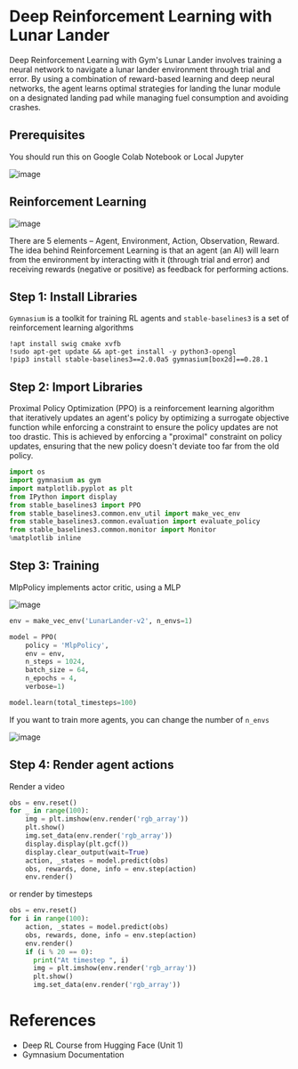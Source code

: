 # Deep Reinforcement Learning with Lunar Lander

Deep Reinforcement Learning with Gym's Lunar Lander involves training a neural network to navigate a lunar lander environment through trial and error. By using a combination of reward-based learning and deep neural networks, the agent learns optimal strategies for landing the lunar module on a designated landing pad while managing fuel consumption and avoiding crashes.

## Prerequisites

You should run this on Google Colab Notebook or Local Jupyter

![image](https://github.com/hughiephan/DPL/assets/16631121/012cf7da-9497-43f0-a01a-3ba550d61e19)

## Reinforcement Learning
![image](https://github.com/hughiephan/DPL/assets/16631121/3d929e8a-5baa-4a24-9faf-296fa45db9b5)

There are 5 elements – Agent, Environment, Action, Observation, Reward. The idea behind Reinforcement Learning is that an agent (an AI) will learn from the environment by interacting with it (through trial and error) and receiving rewards (negative or positive) as feedback for performing actions.

## Step 1: Install Libraries

`Gymnasium` is a toolkit for training RL agents and `stable-baselines3` is a set of reinforcement learning algorithms

```shell
!apt install swig cmake xvfb
!sudo apt-get update && apt-get install -y python3-opengl
!pip3 install stable-baselines3==2.0.0a5 gymnasium[box2d]==0.28.1
```

## Step 2: Import Libraries

Proximal Policy Optimization (PPO) is a reinforcement learning algorithm that iteratively updates an agent's policy by optimizing a surrogate objective function while enforcing a constraint to ensure the policy updates are not too drastic. This is achieved by enforcing a "proximal" constraint on policy updates, ensuring that the new policy doesn't deviate too far from the old policy.

```python
import os
import gymnasium as gym
import matplotlib.pyplot as plt
from IPython import display
from stable_baselines3 import PPO
from stable_baselines3.common.env_util import make_vec_env
from stable_baselines3.common.evaluation import evaluate_policy
from stable_baselines3.common.monitor import Monitor
%matplotlib inline
```

## Step 3: Training

MlpPolicy implements actor critic, using a MLP

![image](https://github.com/hughiephan/DPL/assets/16631121/cf664a4e-5d7f-4af7-9968-db25fa282ae4)

```python
env = make_vec_env('LunarLander-v2', n_envs=1)

model = PPO(
    policy = 'MlpPolicy',
    env = env,
    n_steps = 1024,
    batch_size = 64,
    n_epochs = 4,
    verbose=1)

model.learn(total_timesteps=100)
```

If you want to train more agents, you can change the number of `n_envs`

![image](https://github.com/hughiephan/DPL/assets/16631121/4323b4c1-6967-4577-b743-8d032fea4831)


## Step 4: Render agent actions

Render a video

```python
obs = env.reset()
for _ in range(100):
    img = plt.imshow(env.render('rgb_array'))
    plt.show()
    img.set_data(env.render('rgb_array'))
    display.display(plt.gcf())
    display.clear_output(wait=True)
    action, _states = model.predict(obs)
    obs, rewards, done, info = env.step(action)
    env.render()
```

or render by timesteps

```python
obs = env.reset()
for i in range(100):
    action, _states = model.predict(obs)
    obs, rewards, done, info = env.step(action)
    env.render()
    if (i % 20 == 0): 
      print("At timestep ", i)
      img = plt.imshow(env.render('rgb_array'))
      plt.show()
      img.set_data(env.render('rgb_array'))
```


# References
- Deep RL Course from Hugging Face (Unit 1)
- Gymnasium Documentation
